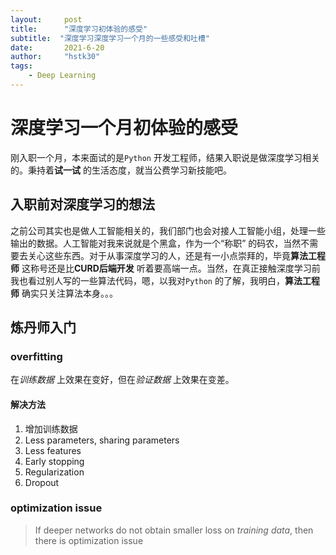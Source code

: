 ```yaml
---
layout:     post
title:      "深度学习初体验的感受"
subtitle:  "深度学习深度学习一个月的一些感受和吐槽"
date:       2021-6-20
author:     "hstk30"
tags:
    - Deep Learning
---
```


# 深度学习一个月初体验的感受

刚入职一个月，本来面试的是`Python` 开发工程师，结果入职说是做深度学习相关的。秉持着**试一试** 的生活态度，就当公费学习新技能吧。  

## 入职前对深度学习的想法

之前公司其实也是做人工智能相关的，我们部门也会对接人工智能小组，处理一些输出的数据。人工智能对我来说就是个黑盒，作为一个“称职” 的码农，当然不需要去关心这些东西。对于从事深度学习的人，还是有一小点崇拜的，毕竟**算法工程师** 这称号还是比**CURD后端开发** 听着要高端一点。当然，在真正接触深度学习前我也看过别人写的一些算法代码，嗯，以我对`Python` 的了解，我明白，**算法工程师** 确实只关注算法本身。。。

## 炼丹师入门



### overfitting

在*训练数据* 上效果在变好，但在*验证数据* 上效果在变差。


#### 解决方法

1. 增加训练数据
2. Less parameters, sharing parameters
3. Less features
4. Early stopping
5. Regularization
6. Dropout

### optimization issue 

> If deeper networks do not obtain smaller loss on *training data*, then there is optimization issue
